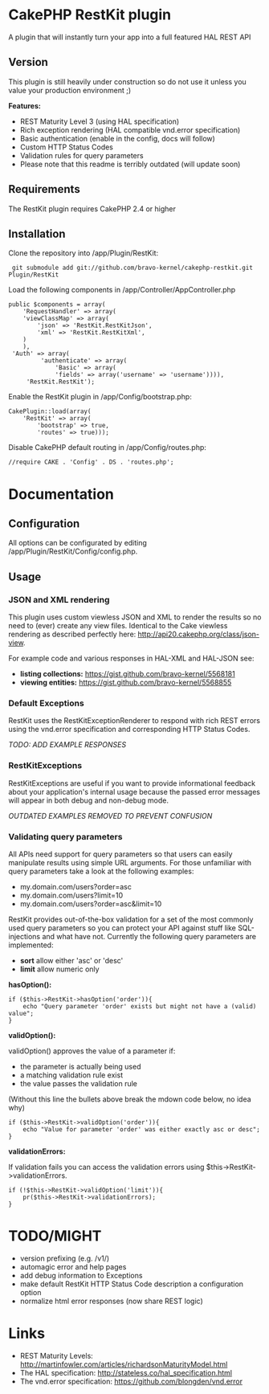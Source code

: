 # CakePHP RestKit plugin

A plugin that will instantly turn your app into a full featured HAL REST API

## Version ##

This plugin is still heavily under construction so do not use it unless you value your production environment ;)

**Features:**

* REST Maturity Level 3 (using HAL specification)
* Rich exception rendering (HAL compatible vnd.error specification)
* Basic authentication (enable in the config, docs will follow)
* Custom HTTP Status Codes
* Validation rules for query parameters
* Please note that this readme is terribly outdated (will update soon)

## Requirements

The RestKit plugin requires CakePHP 2.4 or higher

## Installation

Clone the repository into /app/Plugin/RestKit:

     git submodule add git://github.com/bravo-kernel/cakephp-restkit.git Plugin/RestKit

Load the following components in /app/Controller/AppController.php

    public $components = array(
	    'RequestHandler' => array(
		'viewClassMap' => array(
		    'json' => 'RestKit.RestKitJson',
		    'xml' => 'RestKit.RestKitXml',
		)
	    ),
	 'Auth' => array(
             'authenticate' => array(
                 'Basic' => array(
                 'fields' => array('username' => 'username')))),
         'RestKit.RestKit');

Enable the RestKit plugin in /app/Config/bootstrap.php:

    CakePlugin::load(array(
        'RestKit' => array(
            'bootstrap' => true,
            'routes' => true)));

Disable CakePHP default routing in /app/Config/routes.php:

    //require CAKE . 'Config' . DS . 'routes.php';


# Documentation

## Configuration

All options can be configurated by editing /app/Plugin/RestKit/Config/config.php.

## Usage

### JSON and XML rendering

This plugin uses custom viewless JSON and XML to render the results so no need to (ever) create any view files.
Identical to the Cake viewless rendering as described perfectly here: http://api20.cakephp.org/class/json-view.

For example code and various responses in HAL-XML and HAL-JSON see:

* **listing collections:** https://gist.github.com/bravo-kernel/5568181
* **viewing entities:** https://gist.github.com/bravo-kernel/5568855

### Default Exceptions

RestKit uses the RestKitExceptionRenderer to respond with rich REST errors using the
vnd.error specification and corresponding HTTP Status Codes.

_TODO: ADD EXAMPLE RESPONSES_

### RestKitExceptions

RestKitExceptions are useful if you want to provide informational feedback about your application's
internal usage because the passed error messages will appear in both debug and non-debug mode.

_OUTDATED EXAMPLES REMOVED TO PREVENT CONFUSION_

### Validating query parameters

All APIs need support for query parameters so that users can easily manipulate results
using simple URL arguments. For those unfamiliar with query parameters take a look
at the following examples:

* my.domain.com/users?order=asc
* my.domain.com/users?limit=10
* my.domain.com/users?order=asc&limit=10

RestKit provides out-of-the-box validation for a set of the most commonly used query parameters
so you can protect your API against stuff like SQL-injections and what have not. Currently the following
 query parameters are implemented:

* **sort** allow either 'asc' or 'desc'
* **limit** allow numeric only

**hasOption():**

    if ($this->RestKit->hasOption('order')){
        echo "Query parameter 'order' exists but might not have a (valid) value";
    }

**validOption():**

validOption() approves the value of a parameter if:

- the parameter is actually being used
- a matching validation rule exist
- the value passes the validation rule

(Without this line the bullets above break the mdown code below, no idea why)

    if ($this->RestKit->validOption('order')){
        echo "Value for parameter 'order' was either exactly asc or desc";
    }


**validationErrors:**

If validation fails you can access the validation errors using $this->RestKit->validationErrors.

    if (!$this->RestKit->validOption('limit')){
        pr($this->RestKit->validationErrors);
    }

# TODO/MIGHT

* version prefixing (e.g. /v1/)
* automagic error and help pages
* add debug information to Exceptions
* make default RestKit HTTP Status Code description a configuration option
* normalize html error responses (now share REST logic)

# Links

* REST Maturity Levels: http://martinfowler.com/articles/richardsonMaturityModel.html
* The HAL specification: http://stateless.co/hal_specification.html
* The vnd.error specification: https://github.com/blongden/vnd.error
